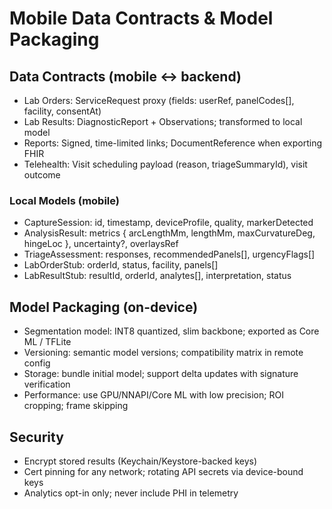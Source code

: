 # Mobile Data Contracts & Model Packaging

## Data Contracts (mobile ↔ backend)
- Lab Orders: ServiceRequest proxy (fields: userRef, panelCodes[], facility, consentAt)
- Lab Results: DiagnosticReport + Observations; transformed to local model
- Reports: Signed, time-limited links; DocumentReference when exporting FHIR
- Telehealth: Visit scheduling payload (reason, triageSummaryId), visit outcome

### Local Models (mobile)
- CaptureSession: id, timestamp, deviceProfile, quality, markerDetected
- AnalysisResult: metrics { arcLengthMm, lengthMm, maxCurvatureDeg, hingeLoc }, uncertainty?, overlaysRef
- TriageAssessment: responses, recommendedPanels[], urgencyFlags[]
- LabOrderStub: orderId, status, facility, panels[]
- LabResultStub: resultId, orderId, analytes[], interpretation, status

## Model Packaging (on-device)
- Segmentation model: INT8 quantized, slim backbone; exported as Core ML / TFLite
- Versioning: semantic model versions; compatibility matrix in remote config
- Storage: bundle initial model; support delta updates with signature verification
- Performance: use GPU/NNAPI/Core ML with low precision; ROI cropping; frame skipping

## Security
- Encrypt stored results (Keychain/Keystore-backed keys)
- Cert pinning for any network; rotating API secrets via device-bound keys
- Analytics opt-in only; never include PHI in telemetry